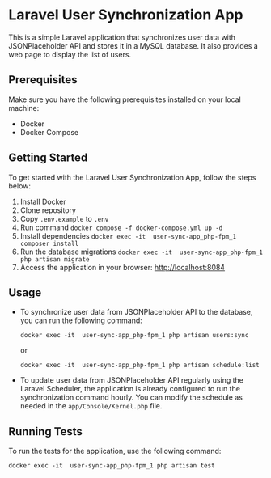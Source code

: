 # Laravel User Synchronization App

This is a simple Laravel application that synchronizes user data with JSONPlaceholder API and stores it in a MySQL database. It also provides a web page to display the list of users.

## Prerequisites

Make sure you have the following prerequisites installed on your local machine:

- Docker
- Docker Compose

## Getting Started

To get started with the Laravel User Synchronization App, follow the steps below:

1. Install Docker
2. Clone repository
3. Copy `.env.example` to `.env`
4. Run command `docker compose -f docker-compose.yml up -d`
5. Install dependencies `docker exec -it  user-sync-app_php-fpm_1 composer install`
6. Run the database migrations `docker exec -it  user-sync-app_php-fpm_1 php artisan migrate`
7. Access the application in your browser: [http://localhost:8084](http://localhost:8084)

## Usage

- To synchronize user data from JSONPlaceholder API to the database, you can run the following command:

    `docker exec -it  user-sync-app_php-fpm_1 php artisan users:sync`
    
    or
    
    `docker exec -it  user-sync-app_php-fpm_1 php artisan schedule:list`


- To update user data from JSONPlaceholder API regularly using the Laravel Scheduler, the application is already configured to run the synchronization command hourly. You can modify the schedule as needed in the `app/Console/Kernel.php` file.

## Running Tests

To run the tests for the application, use the following command:

`docker exec -it  user-sync-app_php-fpm_1 php artisan test`
